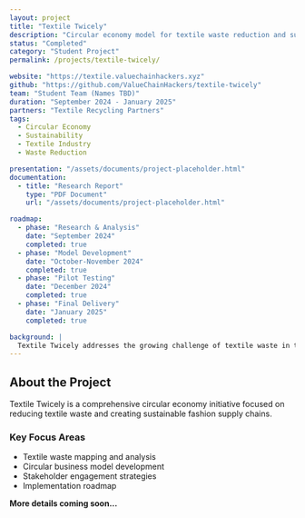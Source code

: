```yaml
---
layout: project
title: "Textile Twicely"
description: "Circular economy model for textile waste reduction and sustainable fashion supply chains"
status: "Completed"
category: "Student Project"
permalink: /projects/textile-twicely/

website: "https://textile.valuechainhackers.xyz"
github: "https://github.com/ValueChainHackers/textile-twicely"
team: "Student Team (Names TBD)"
duration: "September 2024 - January 2025"
partners: "Textile Recycling Partners"
tags:
  - Circular Economy
  - Sustainability
  - Textile Industry
  - Waste Reduction

presentation: "/assets/documents/project-placeholder.html"
documentation:
  - title: "Research Report"
    type: "PDF Document"
    url: "/assets/documents/project-placeholder.html"

roadmap:
  - phase: "Research & Analysis"
    date: "September 2024"
    completed: true
  - phase: "Model Development"
    date: "October-November 2024"
    completed: true
  - phase: "Pilot Testing"
    date: "December 2024"
    completed: true
  - phase: "Final Delivery"
    date: "January 2025"
    completed: true

background: |
  Textile Twicely addresses the growing challenge of textile waste in the fashion industry by developing a circular economy framework that enables sustainable reuse and recycling of textile materials.
---
```


## About the Project

Textile Twicely is a comprehensive circular economy initiative focused on reducing textile waste and creating sustainable fashion supply chains.

### Key Focus Areas

- Textile waste mapping and analysis
- Circular business model development
- Stakeholder engagement strategies
- Implementation roadmap

**More details coming soon...**
